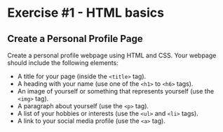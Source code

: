 # Exercise #1 - HTML basics

## Create a Personal Profile Page

Create a personal profile webpage using HTML and CSS. Your webpage should include the following elements:

- A title for your page (inside the ```<title>``` tag).
- A heading with your name (use one of the ```<h1>``` to ```<h6>``` tags).
- An image of yourself or something that represents yourself (use the ```<img>``` tag).
- A paragraph about yourself (use the ```<p>``` tag).
- A list of your hobbies or interests (use the ```<ul>``` and ```<li>``` tags).
- A link to your social media profile (use the ```<a>``` tag).

